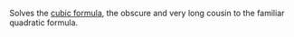 Solves the [cubic formula](https://math.vanderbilt.edu/schectex/courses/cubic/), the obscure and very long cousin to the familiar quadratic formula.
